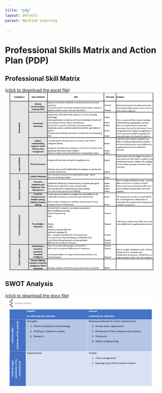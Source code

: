 ```yaml
---
title: "pdp"
layout: default
parent: Machine Learning

---
```

# Professional Skills Matrix and Action Plan (PDP)
## Professional Skill Matrix 
([click to download the excel file](./Supplementary_Material/Professional_Skills_Matrix.xlsx))
<img src="./Supplementary_Material/Images/PDA_page-0001.jpg">
## SWOT Analysis 
([click to download the docx file](./Supplementary_Material/SWOT_Analysis.docx))
<img src="./Supplementary_Material/Images/SWOT_Analysis.png">
